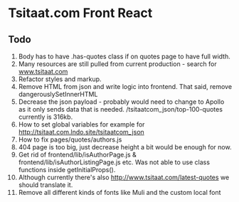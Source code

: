 # Tsitaat.com Front React

## Todo

1. Body has to have .has-quotes class if on quotes page to have full width.
1. Many resources are still pulled from current production - search for www.tsitaat.com
1. Refactor styles and markup.
1. Remove HTML from json and write logic into frontend. That said, remove dangerouslySetInnerHTML
1. Decrease the json payload - probably would need to change to Apollo as it only sends data
   that is needed. /tsitaatcom_json/top-100-quotes currently is 316kb.
1. How to set global variables for example for http://tsitaat.com.lndo.site/tsitaatcom_json
1. How to fix pages/quotes/authors.js
1. 404 page is too big, just decrease height a bit would be enough for now.
1. Get rid of frontend/lib/isAuthorPage.js & frontend/lib/isAuthorListingPage.js etc.
   Was not able to use class functions inside getInitialProps().
1. Although currently there's also http://www.tsitaat.com/latest-quotes we should translate it.
1. Remove all different kinds of fonts like Muli and the custom local font
